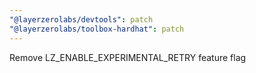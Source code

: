 ```yaml
---
"@layerzerolabs/devtools": patch
"@layerzerolabs/toolbox-hardhat": patch
---
```


Remove LZ_ENABLE_EXPERIMENTAL_RETRY feature flag
